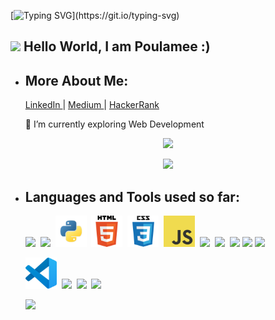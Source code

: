 
[![Typing SVG](https://readme-typing-svg.herokuapp.com?font=Courier+new&color=%23808080&size=40&width=800&duration=6969&lines=Welcome+to+my+profile!)](https://git.io/typing-svg)

## <img src="https://raw.githubusercontent.com/iampavangandhi/iampavangandhi/master/gifs/Hi.gif" width="30px"> Hello World, I am Poulamee :)



* ## More About Me:

    <p><a href="https://www.linkedin.com/in/poulamee-pal-0b31a0182/">LinkedIn </a> | <a href="https://pollypal.medium.com/">Medium </a> | <a href="https://www.hackerrank.com/Poulamee_Pal">HackerRank </a></p>

    🌱 I’m currently exploring Web Development

<!--*NOTE: Top languages is a github metric of which languages I have the most code on github, it's a new feature of [github-readme-stats](https://github.com/anuraghazra/github-readme-stats)* -->

<p align="center"><img src="https://github-readme-stats.vercel.app/api/top-langs/?username=Polly333&langs_count=6"></p>

<p align="center"><img src="https://github-readme-stats.vercel.app/api?username=Polly333&show_icons=true"></p>



* ## Languages and Tools used so far:
  <div>
   <img width=50px src="https://brandslogos.com/wp-content/uploads/images/large/java-logo-1.png">&nbsp;
   <img width=50px src="https://upload.wikimedia.org/wikipedia/commons/1/18/C_Programming_Language.svg">&nbsp;
   <img width=50px src="https://raw.githubusercontent.com/github/explore/80688e429a7d4ef2fca1e82350fe8e3517d3494d/topics/python/python.png">&nbsp;
   <img width=50px src="https://raw.githubusercontent.com/github/explore/80688e429a7d4ef2fca1e82350fe8e3517d3494d/topics/html/html.png">&nbsp;
   <img width=50px src="https://raw.githubusercontent.com/github/explore/80688e429a7d4ef2fca1e82350fe8e3517d3494d/topics/css/css.png">&nbsp;
   <img width=50px src="https://raw.githubusercontent.com/github/explore/80688e429a7d4ef2fca1e82350fe8e3517d3494d/topics/javascript/javascript.png">&nbsp;
   <img width=50px src="https://raw.githubusercontent.com/yurijserrano/Github-Profile-Readme-Logos/master/programming%20languages/php.png">&nbsp;
   <img width=50px src="https://raw.githubusercontent.com/yurijserrano/Github-Profile-Readme-Logos/f994c418a134b58c4aec11152f6a4a33fa89da26/databases/mysql.svg">&nbsp;
   <img width=50px src="https://getbootstrap.com/docs/4.6/assets/brand/bootstrap-social-logo.png">
   <img width=50px src="https://streamlit.io/images/brand/streamlit-mark-color.svg">
   <img width=50px src="https://raw.githubusercontent.com/yurijserrano/Github-Profile-Readme-Logos/f994c418a134b58c4aec11152f6a4a33fa89da26/frameworks/android.svg">
  
   <img width=50px src="https://raw.githubusercontent.com/github/explore/80688e429a7d4ef2fca1e82350fe8e3517d3494d/topics/visual-studio-code/visual-studio-code.png">&nbsp;
   <img width=50px src="https://raw.githubusercontent.com/yurijserrano/Github-Profile-Readme-Logos/f994c418a134b58c4aec11152f6a4a33fa89da26/ides/intellij.svg">&nbsp;
   <img width=50px src="https://upload.wikimedia.org/wikipedia/commons/thumb/1/1d/PyCharm_Icon.svg/512px-PyCharm_Icon.svg.png">&nbsp;
   <img width=50px src="https://raw.githubusercontent.com/yurijserrano/Github-Profile-Readme-Logos/f994c418a134b58c4aec11152f6a4a33fa89da26/ides/android-studio.svg">
  
  <img width=50px src="https://upload.wikimedia.org/wikipedia/commons/thumb/5/5f/Windows_logo_-_2012.svg/2048px-Windows_logo_-_2012.svg.png">&nbsp;
</div>











<!--
**Polly333/Polly333** is a ✨ _special_ ✨ repository because its `README.md` (this file) appears on your GitHub profile.

# <img src="https://raw.githubusercontent.com/ABSphreak/ABSphreak/master/gifs/Hi.gif" width="30px"> Hello World <img src="https://imgur.com/TFzFv3D.gif" height=20px width=20px>

Here are some ideas to get you started:

- 🔭 I’m currently working on ...
- 🌱 I’m currently learning ...
- 👯 I’m looking to collaborate on ...
- 🤔 I’m looking for help with ...
- 💬 Ask me about ...
- 📫 How to reach me: ...
- 😄 Pronouns: ...
- ⚡ Fun fact: ...
-->

